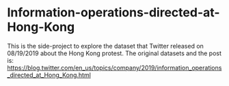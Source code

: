 # Information-operations-directed-at-Hong-Kong

This is the side-project to explore the dataset that Twitter released on 08/19/2019 about the Hong Kong protest. The original datasets and the post is: https://blog.twitter.com/en_us/topics/company/2019/information_operations_directed_at_Hong_Kong.html
